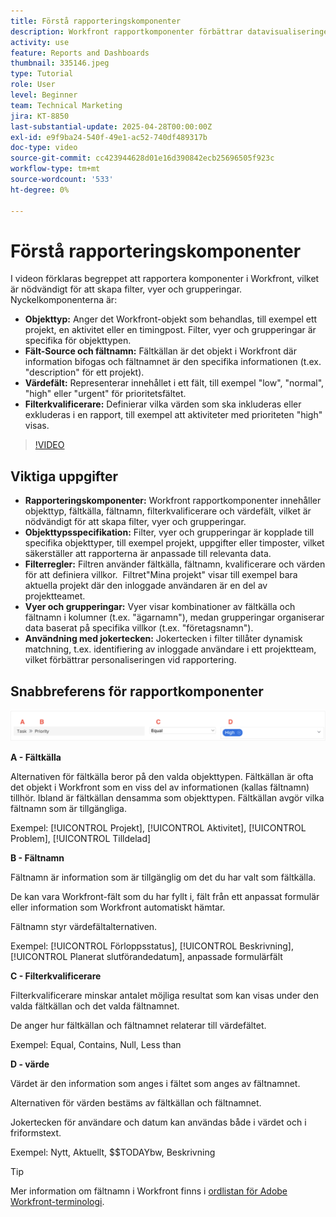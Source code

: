 ```yaml
---
title: Förstå rapporteringskomponenter
description: Workfront rapportkomponenter förbättrar datavisualiseringen med objektbaserade filter, dynamiska vyer, strukturerade grupperingar och jokerfunktioner för skräddarsydda insikter.
activity: use
feature: Reports and Dashboards
thumbnail: 335146.jpeg
type: Tutorial
role: User
level: Beginner
team: Technical Marketing
jira: KT-8850
last-substantial-update: 2025-04-28T00:00:00Z
exl-id: e9f9ba24-540f-49e1-ac52-740df489317b
doc-type: video
source-git-commit: cc423944628d01e16d390842ecb25696505f923c
workflow-type: tm+mt
source-wordcount: '533'
ht-degree: 0%

---
```


# Förstå rapporteringskomponenter

I videon förklaras begreppet att rapportera komponenter i Workfront, vilket är nödvändigt för att skapa filter, vyer och grupperingar. Nyckelkomponenterna är:

* **Objekttyp:** Anger det Workfront-objekt som behandlas, till exempel ett projekt, en aktivitet eller en timingpost. &#x200B; Filter, vyer och grupperingar är specifika för objekttypen. &#x200B;
* **Fält-Source och fältnamn:** Fältkällan är det objekt i Workfront där information bifogas och fältnamnet är den specifika informationen (t.ex. &quot;description&quot; för ett projekt). &#x200B;
* **Värdefält:** Representerar innehållet i ett fält, till exempel &quot;low&quot;, &quot;normal&quot;, &quot;high&quot; eller &quot;urgent&quot; för prioritetsfältet. &#x200B;
* **Filterkvalificerare:** Definierar vilka värden som ska inkluderas eller exkluderas i en rapport, till exempel att aktiviteter med prioriteten &quot;high&quot; &#x200B; visas.


>[!VIDEO](https://video.tv.adobe.com/v/335146/?quality=12&learn=on&enablevpops=0)

## Viktiga uppgifter

* **Rapporteringskomponenter:** Workfront rapportkomponenter innehåller objekttyp, fältkälla, fältnamn, filterkvalificerare och värdefält, vilket är nödvändigt för att skapa filter, vyer och grupperingar. &#x200B;
* **Objekttypsspecifikation:** Filter, vyer och grupperingar är kopplade till specifika objekttyper, till exempel projekt, uppgifter eller timposter, vilket säkerställer att rapporterna är anpassade till relevanta data. &#x200B;
* **Filterregler:** Filtren använder fältkälla, fältnamn, kvalificerare och värden för att definiera villkor. &#x200B; Filtret&quot;Mina projekt&quot; visar till exempel bara aktuella projekt där den inloggade användaren är en del av projektteamet. &#x200B;
* **Vyer och grupperingar:** Vyer visar kombinationer av fältkälla och fältnamn i kolumner (t.ex. &quot;ägarnamn&quot;), medan grupperingar organiserar data baserat på specifika villkor (t.ex. &quot;företagsnamn&quot;). &#x200B;
* **Användning med jokertecken:** Jokertecken i filter tillåter dynamisk matchning, t.ex. identifiering av inloggade användare i ett projektteam, vilket förbättrar personaliseringen vid rapportering. &#x200B;

## Snabbreferens för rapportkomponenter

![En bild av skärmen för att skapa ett filter](assets/reporting-components-1.png)

**A - Fältkälla**

Alternativen för fältkälla beror på den valda objekttypen. Fältkällan är ofta det objekt i Workfront som en viss del av informationen (kallas fältnamn) tillhör. Ibland är fältkällan densamma som objekttypen.
Fältkällan avgör vilka fältnamn som är tillgängliga.

Exempel: [!UICONTROL Projekt], [!UICONTROL Aktivitet], [!UICONTROL Problem], [!UICONTROL Tilldelad]

**B - Fältnamn**

Fältnamn är information som är tillgänglig om det du har valt som fältkälla.

De kan vara Workfront-fält som du har fyllt i, fält från ett anpassat formulär eller information som Workfront automatiskt hämtar.

Fältnamn styr värdefältalternativen.

Exempel: [!UICONTROL Förloppsstatus], [!UICONTROL Beskrivning], [!UICONTROL Planerat slutförandedatum], anpassade formulärfält

**C - Filterkvalificerare**

Filterkvalificerare minskar antalet möjliga resultat som kan visas under den valda fältkällan och det valda fältnamnet.

De anger hur fältkällan och fältnamnet relaterar till värdefältet.

Exempel: Equal, Contains, Null, Less than

**D - värde**

Värdet är den information som anges i fältet som anges av fältnamnet.

Alternativen för värden bestäms av fältkällan och fältnamnet.

Jokertecken för användare och datum kan användas både i värdet och i friformstext.

Exempel: Nytt, Aktuellt, $$TODAYbw, Beskrivning

>[!TIP]
>
>Mer information om fältnamn i Workfront finns i [ordlistan för Adobe Workfront-terminologi](https://experienceleague.adobe.com/docs/workfront/using/basics/workfront-terminology-glossary.html?lang=sv-SE).

